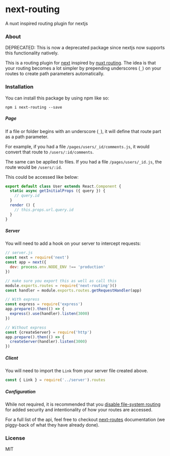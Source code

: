 # next-routing
A nuxt inspired routing plugin for nextjs

### About

DEPRECATED: This is now a deprecated package since nextjs now supports this functionality natively.

This is a routing plugin for [next](https://github.com/zeit/next.js/) inspired by [nuxt routing](https://nuxtjs.org/guide/routing/). The idea is that your routing becomes a lot simpler by prepending underscores (`_`) on your routes to create path parameters automatically.

### Installation

You can install this package by using npm like so:

```
npm i next-routing --save
```

##### Page

If a file or folder begins with an underscore (`_`), it will define that route part as a path parameter.

For example, if you had a file `/pages/users/_id/comments.js`, it would convert that route to `/users/:id/comments`.

The same can be applied to files. If you had a file `/pages/users/_id.js`, the route would be `/users/:id`.

This could be accessed like below:

```js
export default class User extends React.Component {
  static async getInitialProps ({ query }) {
    // query.id
  }
  render () {
    // this.props.url.query.id
  }
}
```

##### Server

You will need to add a hook on your server to intercept requests:

```js
// server.js
const next = require('next')
const app = next({
  dev: process.env.NODE_ENV !== 'production'
})

// make sure you export this as well as call this
module.exports.routes = require('next-routing')()
const handler = module.exports.routes.getRequestHandler(app)

// With express
const express = require('express')
app.prepare().then(() => {
  express().use(handler).listen(3000)
})

// Without express
const {createServer} = require('http')
app.prepare().then(() => {
  createServer(handler).listen(3000)
})
```

##### Client

You will need to import the `Link` from your server file created above.

```js
const { Link } = require('../server').routes
```

##### Configuration

While not required, it is recommended that you [disable file-system routing](https://github.com/zeit/next.js#disabling-file-system-routing) for added security and intentionality of how your routes are accessed.

For a full list of the api, feel free to checkout [next-routes](https://github.com/fridays/next-routes#on-the-client) documentation (we piggy-back of what they have already done).

### License

MIT
